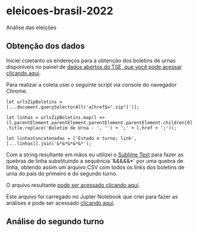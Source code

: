 # eleicoes-brasil-2022
Análise das eleições

## Obtenção dos dados
Iniciei coletanto os endereços para a obtenção dos boletins de urnas disponíveis no painel de [dados abertos do TSE, que você pode acessar clicando aqui](https://dadosabertos.tse.jus.br/dataset/resultados-2022-boletim-de-urna).

Para realizar a coleta usei o seguinte script via console do navegador Chrome.

`let urlsZipBoletins = [...document.querySelectorAll('a[href$=".zip"]')];`

`let linhas = urlsZipBoletins.map(l => (l.parentElement.parentElement.parentElement.parentElement.children[0].title.replace('Boletim de Urna - ', '') + ';' + l.href + ';'));`

`let linhasConcatenadas = ['Estado e turno; link',[...linhas]].join('&*&*&*&*&*');`

Com a string resultante em mãos eu utilizei o [Sublime Text](https://www.sublimetext.com) para fazer as quebras de linha substituindo a sequência '&*&*&*&*&*' por uma quebra de linha, obtendo assim um arquivo CSV com todos os links dos boletins de urna do país do primeiro e do segundo turno.

O arquivo resultante [pode ser acessado clicando aqui](./linksBoletinsUrnas.csv).

Este arquivo foi carregado no Jupter Notebook que criei para fazer as análises e pode ser acessado [clicando aqui](https://colab.research.google.com/drive/1wVW5QNYDLzCYTCWGxG83P8XowoXy-3Z2?usp=sharing).

## Análise do segundo turno
